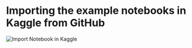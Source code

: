 # Importing the example notebooks in Kaggle from GitHub

![Import Notebook in Kaggle](https://nvcc4jupyter.s3.eu-central-1.amazonaws.com/notebooks/import-notebook-kaggle.gif)
